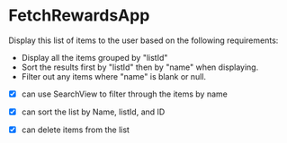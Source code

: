 # FetchRewardsApp

Display this list of items to the user based on the following requirements:

-   Display all the items grouped by "listId"
-   Sort the results first by "listId" then by "name" when displaying.
-   Filter out any items where "name" is blank or null.

- [x] can use SearchView to filter through the items by name
- [x] can sort the list by Name, listId, and ID
- [x] can delete items from the list 

